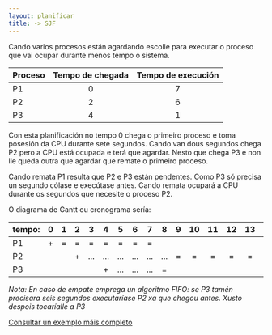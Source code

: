 ```yaml
---
layout: planificar
title: -> SJF
---
```

Cando varios procesos están agardando escolle para executar o proceso que vai ocupar durante menos tempo o sistema.

<!-- momentazo dous puntos para centrar -->

|  Proceso| Tempo de chegada  | Tempo de execución |
|---|:---:|:---:|  
| P1 | 0 | 7 |
| P2 | 2 | 6 |
| P3 | 4 | 1 |

Con esta planificación no tempo 0 chega o primeiro proceso e toma posesión da CPU durante sete segundos. Cando van dous segundos chega P2 pero a CPU está ocupada e terá que agardar. Nesto que chega P3 e non lle queda outra que agardar que remate o primeiro proceso.

Cando remata P1 resulta que P2 e P3 están pendentes. Como P3 só precisa un segundo cólase e execútase antes. Cando remata ocupará a CPU durante os  segundos que necesite o proceso P2.

O diagrama de Gantt ou cronograma sería:

|tempo:| 0 |  1 |  2 |3   |4   | 5  | 6  | 7  | 8  | 9  |10   |11|12|13|14|
|-|:-:|:-:|:-:|:-:|:-:|:-:|:-:|:-:|:-:|:-:|:-:|:-:|:-:|:-:|:-:|
| P1 |  +| =  |  = |  = | = |  = | =  |  = |   |   | |||||
| P2 |  |   | +  |  ... | ...  |  ... |  ... | ... |...  | =  | =  | =  |=  |=  |=  |
| P3 |  |   |  |   | +  |  ... | ...  | ... | = |   |   | ||||



_Nota: En caso de empate emprega un algoritmo FIFO: se P3 tamén precisara seis segundos executaríase P2 xa que chegou antes. Xusto despois tocaríalle a P3_

[Consultar un exemplo máis completo](https://manuais.iessanclemente.net/index.php/SJF)
